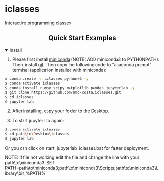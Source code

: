 # iclasses
Interactive programming classes


## <div align="center">Quick Start Examples</div>

<details open>
<summary>Install</summary>

    
1. Please first install [miniconda](https://docs.conda.io/en/latest/miniconda.html) (NOTE: ADD miniconda3 to PYTHONPATH). Then, install [git](https://git-scm.com/book/en/v2/Getting-Started-Installing-Git). Then copy the following code to "anaconda prompt" terminal (application installed with miniconda):

<!-- $ sudo apt update && apt install -y libgl1-mesa-glx libsm6 libxext6 libxrender-dev -->
```bash
$ conda create -n iclasses python=3 -y
$ conda activate iclasses
$ conda install numpy scipy matplotlib pandas jupyterlab -y
$ git clone https://github.com/nmc-costa/iclasses.git
$ cd iclasses
$ jupyter lab
```

2. After installing, copy your folder to the Desktop.

3. To start jupyter lab again:

<!-- $ sudo apt update && apt install -y libgl1-mesa-glx libsm6 libxext6 libxrender-dev -->
```bash
$ conda activate iclasses
$ cd path\to\Desktop\iclasses
$ jupyter lab
```

Or you can click on start_jupyterlab_iclasses.bat for faster deployment.

NOTE: If file not working edit the file and change the line with your path\to\miniconda3: 
SET PATH=path\to\miniconda3;path\to\miniconda3\Scripts;path\to\miniconda3\Library\bin;%PATH%
 

</details>
